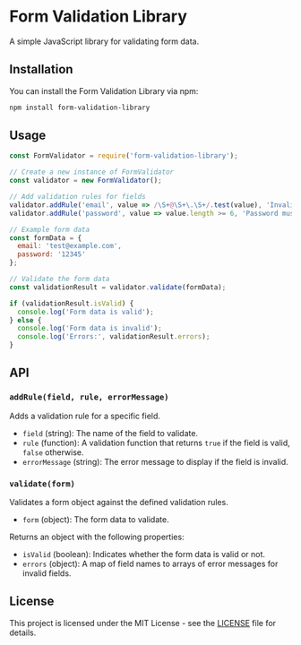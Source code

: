 # Form Validation Library

A simple JavaScript library for validating form data.

## Installation

You can install the Form Validation Library via npm:

```bash
npm install form-validation-library
```

## Usage

```javascript
const FormValidator = require('form-validation-library');

// Create a new instance of FormValidator
const validator = new FormValidator();

// Add validation rules for fields
validator.addRule('email', value => /\S+@\S+\.\S+/.test(value), 'Invalid email address');
validator.addRule('password', value => value.length >= 6, 'Password must be at least 6 characters long');

// Example form data
const formData = {
  email: 'test@example.com',
  password: '12345'
};

// Validate the form data
const validationResult = validator.validate(formData);

if (validationResult.isValid) {
  console.log('Form data is valid');
} else {
  console.log('Form data is invalid');
  console.log('Errors:', validationResult.errors);
}
```

## API

### `addRule(field, rule, errorMessage)`

Adds a validation rule for a specific field.

- `field` (string): The name of the field to validate.
- `rule` (function): A validation function that returns `true` if the field is valid, `false` otherwise.
- `errorMessage` (string): The error message to display if the field is invalid.

### `validate(form)`

Validates a form object against the defined validation rules.

- `form` (object): The form data to validate.

Returns an object with the following properties:

- `isValid` (boolean): Indicates whether the form data is valid or not.
- `errors` (object): A map of field names to arrays of error messages for invalid fields.

## License

This project is licensed under the MIT License - see the [LICENSE](LICENSE) file for details.
